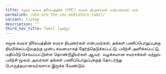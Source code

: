 ```yaml
---
title: சமூக சமரச நிலையத்தின் (CMC) சமரச நிபுணர்கள் என்பவர்கள் யார்
permalink: /who-are-the-cmc-mediators-tamil/
variant: tiptap
description: ""
third_nav_title: Tamil (தமிழ்)
---
```

<p>சமூக சமரச நிலையத்தின் சமரச நிபுணர்கள் என்பவர்கள், தங்கள் பணிப்பொறுப்புக்கு
நியமிக்கப்படுவதற்கு முன்பு கவனமாகத் தேர்ந்தெடுக்கப்பட்டு, பயிற்சி அளிக்கப்பட்டு,
மதிப்பீடு செய்யப்பட்டுள்ள தொண்டூழியர்கள் ஆவர். வழக்கமான சமரசங்கள் மற்றும்
பயிற்சி மூலம் அவர்கள் தங்கள் பணிப்பொறுப்புக்குத் தொடர்ந்து பொருத்தமானவர்களாக
இருக்க வேண்டும்.</p>